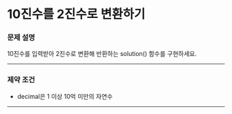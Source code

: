 # 10진수를 2진수로 변환하기

### 문제 설명

10진수를 입력받아 2진수로 변환해 반환하는 solution() 함수를 구현하세요.

---

### 제약 조건

- decimal은 1 이상 10억 미만의 자연수

---